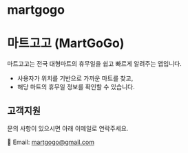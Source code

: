# martgogo
# 마트고고 (MartGoGo)

마트고고는 전국 대형마트의 휴무일을 쉽고 빠르게 알려주는 앱입니다.

- 사용자가 위치를 기반으로 가까운 마트를 찾고,
- 해당 마트의 휴무일 정보를 확인할 수 있습니다.

## 고객지원

문의 사항이 있으시면 아래 이메일로 연락주세요.

📧 Email: martgogo@gmail.com

